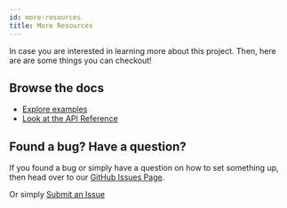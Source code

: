 ```yaml
---
id: more-resources
title: More Resources
---
```


In case you are interested in learning more about this project. Then, here are are some things you can checkout!

## Browse the docs

- [Explore examples](examples/placeholderfallback)
- [Look at the API Reference](api/placeholderfallback)

## Found a bug? Have a question?

If you found a bug or simply have a question on how to set something up, then head over to our [GitHub Issues Page](https://github.com/Weffe/react-placeholder-fallback/issues).

Or simply [Submit an Issue](https://github.com/Weffe/react-placeholder-fallback/issues/new)
